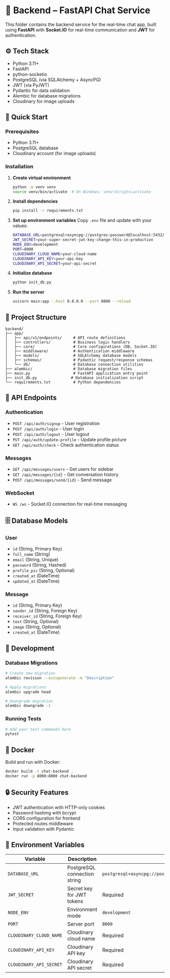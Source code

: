 # 🚀 Backend – FastAPI Chat Service

This folder contains the backend service for the real-time chat app, built using **FastAPI** with **Socket.IO** for real-time communication and **JWT** for authentication.

## ⚙️ Tech Stack

- Python 3.11+
- FastAPI
- python-socketio
- PostgreSQL (via SQLAlchemy + AsyncPG)
- JWT (via PyJWT)
- Pydantic for data validation
- Alembic for database migrations
- Cloudinary for image uploads

## 🚀 Quick Start

### Prerequisites
- Python 3.11+
- PostgreSQL database
- Cloudinary account (for image uploads)

### Installation

1. **Create virtual environment**
   ```bash
   python -m venv venv
   source venv/bin/activate  # On Windows: venv\Scripts\activate
   ```

2. **Install dependencies**
   ```bash
   pip install -r requirements.txt
   ```

3. **Set up environment variables**
   Copy `.env` file and update with your values:
   ```bash
   DATABASE_URL=postgresql+asyncpg://postgres:password@localhost:5432/chatapp
   JWT_SECRET=your-super-secret-jwt-key-change-this-in-production
   NODE_ENV=development
   PORT=8000
   CLOUDINARY_CLOUD_NAME=your-cloud-name
   CLOUDINARY_API_KEY=your-api-key
   CLOUDINARY_API_SECRET=your-api-secret
   ```

4. **Initialize database**
   ```bash
   python init_db.py
   ```

5. **Run the server**
   ```bash
   uvicorn main:app --host 0.0.0.0 --port 8000 --reload
   ```

## 📁 Project Structure

```
backend/
├── app/
│   ├── api/v1/endpoints/     # API route definitions
│   ├── controllers/          # Business logic handlers
│   ├── core/                 # Core configurations (DB, Socket.IO)
│   ├── middleware/           # Authentication middleware
│   ├── models/               # SQLAlchemy database models
│   ├── schemas/              # Pydantic request/response schemas
│   └── db/                   # Database connection utilities
├── alembic/                  # Database migration files
├── main.py                   # FastAPI application entry point
├── init_db.py               # Database initialization script
└── requirements.txt          # Python dependencies
```

## 🔌 API Endpoints

### Authentication
- `POST /api/auth/signup` - User registration
- `POST /api/auth/login` - User login
- `POST /api/auth/logout` - User logout
- `PUT /api/auth/update-profile` - Update profile picture
- `GET /api/auth/check` - Check authentication status

### Messages
- `GET /api/messages/users` - Get users for sidebar
- `GET /api/messages/{id}` - Get conversation history
- `POST /api/messages/send/{id}` - Send message

### WebSocket
- `WS /ws` - Socket.IO connection for real-time messaging

## 🗄️ Database Models

### User
- `id` (String, Primary Key)
- `full_name` (String)
- `email` (String, Unique)
- `password` (String, Hashed)
- `profile_pic` (String, Optional)
- `created_at` (DateTime)
- `updated_at` (DateTime)

### Message
- `id` (String, Primary Key)
- `sender_id` (String, Foreign Key)
- `receiver_id` (String, Foreign Key)
- `text` (String, Optional)
- `image` (String, Optional)
- `created_at` (DateTime)

## 🔧 Development

### Database Migrations
```bash
# Create new migration
alembic revision --autogenerate -m "Description"

# Apply migrations
alembic upgrade head

# Downgrade migration
alembic downgrade -1
```

### Running Tests
```bash
# Add your test commands here
pytest
```

## 🐳 Docker

Build and run with Docker:
```bash
docker build -t chat-backend .
docker run -p 8000:8000 chat-backend
```

## 🔒 Security Features

- JWT authentication with HTTP-only cookies
- Password hashing with bcrypt
- CORS configuration for frontend
- Protected routes middleware
- Input validation with Pydantic

## 📝 Environment Variables

| Variable | Description | Default |
|----------|-------------|---------|
| `DATABASE_URL` | PostgreSQL connection string | `postgresql+asyncpg://postgres:1234@localhost:5432/chatapp` |
| `JWT_SECRET` | Secret key for JWT tokens | Required |
| `NODE_ENV` | Environment mode | `development` |
| `PORT` | Server port | `8000` |
| `CLOUDINARY_CLOUD_NAME` | Cloudinary cloud name | Required |
| `CLOUDINARY_API_KEY` | Cloudinary API key | Required |
| `CLOUDINARY_API_SECRET` | Cloudinary API secret | Required |
